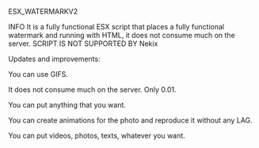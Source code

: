ESX_WATERMARKV2

INFO
It is a fully functional ESX script that places a fully functional watermark and running with HTML, it does not consume much on the server.
SCRIPT IS NOT SUPPORTED BY Nekix


Updates and improvements:

You can use GIFS.

It does not consume much on the server. Only 0.01.

You can put anything that you want.

You can create animations for the photo and reproduce it without any LAG.

You can put videos, photos, texts, whatever you want.
